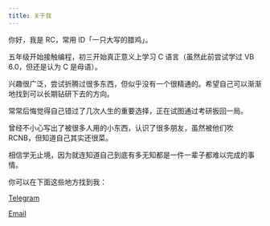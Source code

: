 ```yaml
---
title: 关于我
---
```


你好，我是 RC，常用 ID「一只大写的腊鸡」。

五年级开始接触编程，初三开始真正意义上学习 C 语言（虽然此前尝试学过 VB 6.0，但还是认为 C 是母语）。

兴趣很广泛，尝试折腾过很多东西，但似乎没有一个很精通的。希望自己可以渐渐地找到可以长期钻研下去的方向。

常常后悔觉得自己错过了几次人生的重要选择，正在试图通过考研扳回一局。

曾经不小心写出了被很多人用的小东西，认识了很多朋友，虽然被他们吹 RCNB，但知道自己其实还很菜。

相信学无止境，因为就连知道自己到底有多无知都是一件一辈子都难以完成的事情。

你可以在下面这些地方找到我：

[Telegram](https://telegram.me/richardchien)

[Email](mailto:richardchienthebest@gmail.com)

